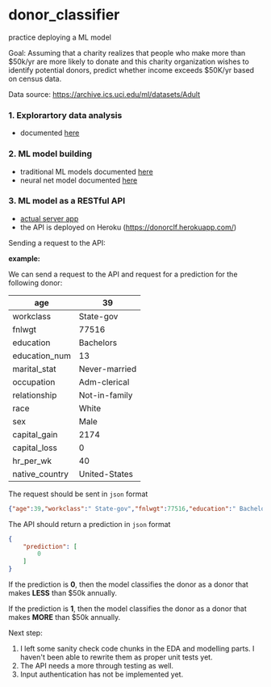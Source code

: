 # donor_classifier
practice deploying a ML model

Goal: Assuming that a charity realizes that people who make more than $50k/yr are more likely to donate and this charity organization wishes to identify potential donors, predict whether income exceeds $50K/yr based on census data. 

Data source: https://archive.ics.uci.edu/ml/datasets/Adult



### 1. Explorartory data analysis
- documented [here](https://github.com/peter0083/donor_classifier/blob/master/doc/EDA.md)

### 2. ML model building
- traditional ML models documented [here](https://github.com/peter0083/donor_classifier/blob/master/src/modeling/ml_model.ipynb)
- neural net model documented [here](https://github.com/peter0083/donor_classifier/blob/master/src/modeling/neural_net.ipynb)

### 3. ML model as a RESTful API
- [actual server app](https://github.com/peter0083/donor_classifier/blob/master/app_web.py)
- the API is deployed on Heroku (https://donorclf.herokuapp.com/)

Sending a request to the API:

**example:**

We can send a request to the API and request for a prediction for the following donor:

| age            | 39            |
|----------------|---------------|
| workclass      | State-gov     |
| fnlwgt         | 77516         |
| education      | Bachelors     |
| education_num  | 13            |
| marital_stat   | Never-married |
| occupation     | Adm-clerical  |
| relationship   | Not-in-family |
| race           | White         |
| sex            | Male          |
| capital_gain   | 2174          |
| capital_loss   | 0             |
| hr_per_wk      | 40            |
| native_country | United-States |

The request should be sent in `json` format

```json
{"age":39,"workclass":" State-gov","fnlwgt":77516,"education":" Bachelors","education_num":13,"marital_stat":" Never-married","occupation":" Adm-clerical","relationship":" Not-in-family","race":" White","sex":" Male","capital_gain":2174,"capital_loss":0,"hr_per_wk":40,"native_country":" United-States"}
```

The API should return a prediction in `json` format

```json
{
    "prediction": [
        0
    ]
}
```

If the prediction is **0**, then the model classifies the donor as a donor that makes **LESS** than $50k annually.

If the prediction is **1**, then the model classifies the donor as a donor that makes **MORE** than $50k annually.

Next step:
1. I left some sanity check code chunks in the EDA and modelling parts. I haven't been able to rewrite them as proper unit tests yet.
2. The API needs a more through testing as well. 
3. Input authentication has not be implemented yet.
